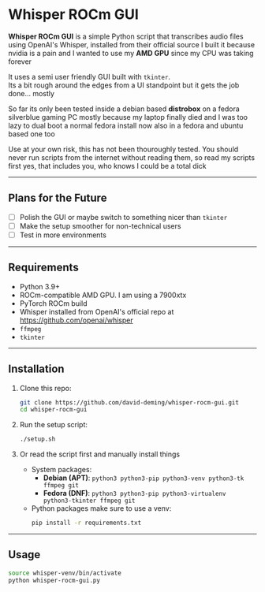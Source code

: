 # Whisper ROCm GUI

**Whisper ROCm GUI** is a simple Python script that transcribes audio files using OpenAI's Whisper, installed from their official source
I built it because nvidia is a pain and I wanted to use my **AMD GPU** since my CPU was taking forever

It uses a semi user friendly GUI built with `tkinter`.  
Its a bit rough around the edges from a UI standpoint but it gets the job done... mostly

So far its only been tested inside a debian based **distrobox** on a fedora silverblue gaming PC mostly because my laptop finally died and I was too lazy to dual boot a normal fedora install
now also in a fedora and ubuntu based one too

Use at your own risk, this has not been thouroughly tested. You should never run scripts from the internet without reading them, so read my scripts first
yes, that includes you, who knows I could be a total dick

---

## Plans for the Future

- [ ] Polish the GUI or maybe switch to something nicer than `tkinter`
- [ ] Make the setup smoother for non-technical users
- [ ] Test in more environments

---

## Requirements

- Python 3.9+
- ROCm-compatible AMD GPU. I am using a 7900xtx
- PyTorch ROCm build
- Whisper installed from OpenAI's official repo at https://github.com/openai/whisper
- `ffmpeg`
- `tkinter`

---

## Installation

1. Clone this repo:
    ```bash
    git clone https://github.com/david-deming/whisper-rocm-gui.git
    cd whisper-rocm-gui
    ```

2. Run the setup script:
    ```bash
    ./setup.sh
    ```

3. Or read the script first and manually install things
    - System packages:
        - **Debian (APT)**: `python3 python3-pip python3-venv python3-tk ffmpeg git`
        - **Fedora (DNF)**: `python3 python3-pip python3-virtualenv python3-tkinter ffmpeg git`
    - Python packages make sure to use a venv:
        ```bash
        pip install -r requirements.txt
        ```

---

## Usage

```bash
source whisper-venv/bin/activate
python whisper-rocm-gui.py
